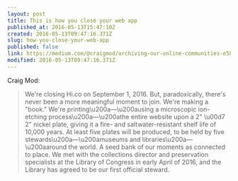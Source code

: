 ```yaml
---
layout: post
title: This is how you close your web app
published_at: 2016-05-13T15:47:10Z
created: 2016-05-13T09:47:16.371Z
slug: how-you-close-your-web-app
published: false
link: https://medium.com/@craigmod/archiving-our-online-communities-e5868eab4d9a
modified: 2016-05-13T09:47:16.371Z
---
```

Craig Mod:

> We're closing Hi.co on September 1, 2016. But, paradoxically, there's never been a more meaningful moment to join. We're making a "book." We're printing\u200a—\u200ausing a microscopic ion-etching process\u200a—\u200athe entire website upon a 2" \u00d7 2" nickel plate, giving it a fire- and saltwater-resistant shelf life of 10,000 years. At least five plates will be produced, to be held by five stewards\u200a—\u200amuseums and libraries\u200a—\u200aaround the world. A seed bank of our moments as connected to place. We met with the collections director and preservation specialists at the Library of Congress in early April of 2016, and the Library has agreed to be our first official steward.
